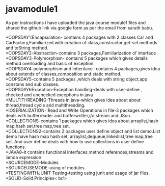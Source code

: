 # javamodule1
As per instructions i have uploaded the java course module1 files and shared the github link via google form as per the email from sarath babu.

*OOPSDAY1:Encapsulation- contains 4 packages with 2 classes Car and CarFactory,Familiarized with creation of class,constructor,get-set  methods and    toString method.<br/>
*OOPSDAY2-Abstraction-contains 3 packages,Familiarization of interface<br/>
*OOPSDAY3-Polymorphism- contains 5 packages which gives details method overloading and basic of exception<br/>
*OOPSDAY4-polymorphism and Inheritace -contains 4 packages,gives idea about extends of classes,composition and static method.<br/>
*OOPSDAY5-contains 5 packages ,which deals with string object,app constans and sub classes.<br/>
*OOPSDAY6Exception-Exception handling-deals with user-define , checked and unchecked exceptions in java<br/>
*MULTITHREADING-Threads in java-which gives idea about about thread,thread cycle and multithreading.<br/>
*IOSERIALIZATION- Read and Write Operations in file-3 packages which deals with bufferreader and bufferwritter,i/o stream and JSon.<br/>
*COLLECTIONS-contains 1 packages which gives idea about arraylist,hash map,hash set,tree map,tree set.<br/>
*COLLECTIONS2-contains 2 packages user define object and list demo.List demo have hash map hash set, arraylist,dequeue,linkedlist,tree map,tree set.
And user define deals with how to use collections in user define functions.<br/>
*JAVA8-it contains functional interfaces,method references,streams and lamda expression<br/>
*SOURCEMODE-Modules<br/>
*SOURCEUSEMODE-using of modules <br/>
*TESTINGWITHJUNIT-Testing-testing using junit and usage of jar files.<br/>
*SOLID-Solid Principles< br/>
